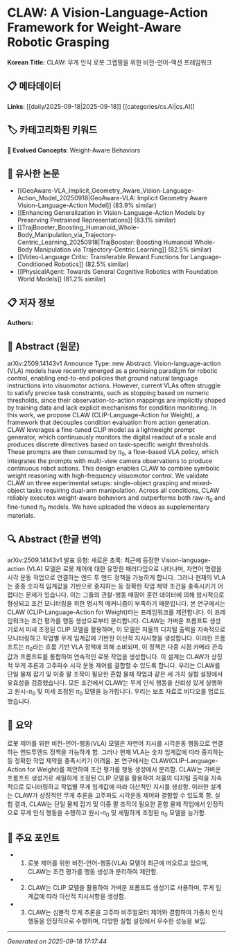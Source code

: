 
# CLAW: A Vision-Language-Action Framework for Weight-Aware Robotic Grasping

**Korean Title:** CLAW: 무게 인식 로봇 그랩핑을 위한 비전-언어-액션 프레임워크

## 📋 메타데이터

**Links**: [[daily/2025-09-18|2025-09-18]] [[categories/cs.AI|cs.AI]]

## 🏷️ 카테고리화된 키워드
**🚀 Evolved Concepts**: Weight-Aware Behaviors

## 🔗 유사한 논문
- [[GeoAware-VLA_Implicit_Geometry_Aware_Vision-Language-Action_Model_20250918|GeoAware-VLA: Implicit Geometry Aware Vision-Language-Action Model]] (83.9% similar)
- [[Enhancing Generalization in Vision-Language-Action Models by Preserving Pretrained Representations]] (83.1% similar)
- [[TrajBooster_Boosting_Humanoid_Whole-Body_Manipulation_via_Trajectory-Centric_Learning_20250918|TrajBooster: Boosting Humanoid Whole-Body Manipulation via Trajectory-Centric Learning]] (82.5% similar)
- [[Video-Language Critic: Transferable Reward Functions for Language-Conditioned Robotics]] (82.5% similar)
- [[PhysicalAgent: Towards General Cognitive Robotics with Foundation World Models]] (81.2% similar)

## 📋 저자 정보

**Authors:** 

## 📄 Abstract (원문)

arXiv:2509.14143v1 Announce Type: new 
Abstract: Vision-language-action (VLA) models have recently emerged as a promising paradigm for robotic control, enabling end-to-end policies that ground natural language instructions into visuomotor actions. However, current VLAs often struggle to satisfy precise task constraints, such as stopping based on numeric thresholds, since their observation-to-action mappings are implicitly shaped by training data and lack explicit mechanisms for condition monitoring. In this work, we propose CLAW (CLIP-Language-Action for Weight), a framework that decouples condition evaluation from action generation. CLAW leverages a fine-tuned CLIP model as a lightweight prompt generator, which continuously monitors the digital readout of a scale and produces discrete directives based on task-specific weight thresholds. These prompts are then consumed by $\pi_0$, a flow-based VLA policy, which integrates the prompts with multi-view camera observations to produce continuous robot actions. This design enables CLAW to combine symbolic weight reasoning with high-frequency visuomotor control. We validate CLAW on three experimental setups: single-object grasping and mixed-object tasks requiring dual-arm manipulation. Across all conditions, CLAW reliably executes weight-aware behaviors and outperforms both raw-$\pi_0$ and fine-tuned $\pi_0$ models. We have uploaded the videos as supplementary materials.

## 🔍 Abstract (한글 번역)

arXiv:2509.14143v1 발표 유형: 새로운
초록: 최근에 등장한 Vision-language-action (VLA) 모델은 로봇 제어에 대한 유망한 패러다임으로 나타나며, 자연어 명령을 시각 운동 작업으로 연결하는 엔드 투 엔드 정책을 가능하게 합니다. 그러나 현재의 VLA는 종종 숫자적 임계값을 기반으로 중지하는 등 정확한 작업 제약 조건을 충족시키기 어렵다는 문제가 있습니다. 이는 그들의 관찰-행동 매핑이 훈련 데이터에 의해 암시적으로 형성되고 조건 모니터링을 위한 명시적 메커니즘이 부족하기 때문입니다. 본 연구에서는 CLAW (CLIP-Language-Action for Weight)라는 프레임워크를 제안합니다. 이 프레임워크는 조건 평가를 행동 생성으로부터 분리합니다. CLAW는 가벼운 프롬프트 생성기로서 미세 조정된 CLIP 모델을 활용하며, 이 모델은 저울의 디지털 출력을 지속적으로 모니터링하고 작업별 무게 임계값에 기반한 이산적 지시사항을 생성합니다. 이러한 프롬프트는 $\pi_0$라는 흐름 기반 VLA 정책에 의해 소비되며, 이 정책은 다중 시점 카메라 관측값과 프롬프트를 통합하여 연속적인 로봇 작업을 생성합니다. 이 설계는 CLAW가 상징적 무게 추론과 고주파수 시각 운동 제어를 결합할 수 있도록 합니다. 우리는 CLAW를 단일 물체 잡기 및 이중 팔 조작이 필요한 혼합 물체 작업과 같은 세 가지 실험 설정에서 유효성을 검증했습니다. 모든 조건에서 CLAW는 무게 인식 행동을 신뢰성 있게 실행하고 원시-$\pi_0$ 및 미세 조정된 $\pi_0$ 모델을 능가합니다. 우리는 보조 자료로 비디오를 업로드했습니다.

## 📝 요약

로봇 제어를 위한 비전-언어-행동(VLA) 모델은 자연어 지시를 시각운동 행동으로 연결하는 엔드투엔드 정책을 가능하게 함. 그러나 현재 VLA는 숫자 임계값에 따라 중지하는 등 정확한 작업 제약을 충족시키기 어려움. 본 연구에서는 CLAW(CLIP-Language-Action for Weight)를 제안하여 조건 평가를 행동 생성에서 분리함. CLAW는 가벼운 프롬프트 생성기로 세밀하게 조정된 CLIP 모델을 활용하여 저울의 디지털 출력을 지속적으로 모니터링하고 작업별 무게 임계값에 따라 이산적인 지시를 생성함. 이러한 설계는 CLAW가 상징적인 무게 추론을 고주파도 시각운동 제어와 결합할 수 있도록 함. 실험 결과, CLAW는 단일 물체 잡기 및 이중 팔 조작이 필요한 혼합 물체 작업에서 안정적으로 무게 인식 행동을 수행하고 원시-$\pi_0$ 및 세밀하게 조정된 $\pi_0$ 모델을 능가함.

## 🎯 주요 포인트

- 1. 로봇 제어를 위한 비전-언어-행동(VLA) 모델이 최근에 떠오르고 있으며, CLAW는 조건 평가를 행동 생성과 분리하여 제안함.

- 2. CLAW는 CLIP 모델을 활용하여 가벼운 프롬프트 생성기로 사용하며, 무게 임계값에 따라 이산적 지시사항을 생성함.

- 3. CLAW는 심볼적 무게 추론을 고주파 비주얼모터 제어와 결합하여 가중치 인식 행동을 안정적으로 수행하며, 다양한 실험 설정에서 우수한 성능을 보임.

---

*Generated on 2025-09-18 17:17:44*